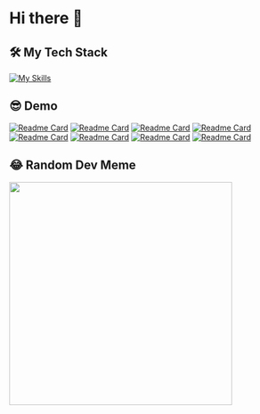 # Hi there 👋

## 🛠️ My Tech Stack

[![My Skills](https://skillicons.dev/icons?i=html,css,bootstrap,js,ts,react,svelte,nodejs,python,go,bash,express,graphql,nginx,mysql,redis,mongodb,rabbitmq,ansible,grafana,prometheus,docker,aws&theme=dark&perline=6)](https://skillicons.dev)

## 😎 Demo

[![Readme Card](https://github-readme-stats.vercel.app/api/pin/?username=evanhongo&repo=react-custom-component)](https://github.com/evanhongo/react-custom-component)
[![Readme Card](https://github-readme-stats.vercel.app/api/pin/?username=evanhongo&repo=powerful-meowbot)](https://github.com/evanhongo/powerful-meowbot)
[![Readme Card](https://github-readme-stats.vercel.app/api/pin/?username=evanhongo&repo=ansible-playbook)](https://github.com/evanhongo/ansible-playbook)
[![Readme Card](https://github-readme-stats.vercel.app/api/pin/?username=evanhongo&repo=lightdm-theme-gradient)](https://github.com/evanhongo/lightdm-theme-gradient)
[![Readme Card](https://github-readme-stats.vercel.app/api/pin/?username=evanhongo&repo=cz-github-convention)](https://github.com/evanhongo/cz-github-convention)
[![Readme Card](https://github-readme-stats.vercel.app/api/pin/?username=evanhongo&repo=dotfiles)](https://github.com/evanhongo/dotfiles)
[![Readme Card](https://github-readme-stats.vercel.app/api/pin/?username=evanhongo&repo=distributed-tracing-demo)](https://github.com/evanhongo/distributed-tracing-demo)
[![Readme Card](https://github-readme-stats.vercel.app/api/pin/?username=evanhongo&repo=nodejs-express-boilerplate)](https://github.com/evanhongo/nodejs-express-boilerplate)

## 😂 Random Dev Meme
<img src='https://randommeme-five.vercel.app/' style="height: 400px;"/>
